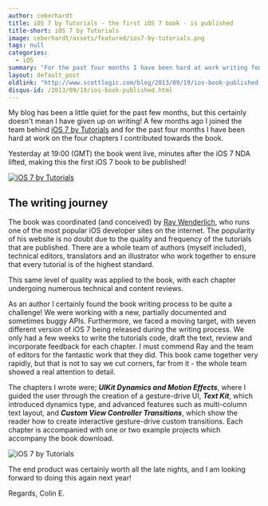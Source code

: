 ```yaml
---
author: ceberhardt
title: iOS 7 by Tutorials - the first iOS 7 book - is published
title-short: iOS 7 by Tutorials
image: ceberhardt/assets/featured/ios7-by-tutorials.png
tags: null
categories:
  - iOS
summary: "For the past four months I have been hard at work writing four chapters for a book, iOS 7 by tutorials. Just yesterday, as the iOS 7 NDA was lifted, the book went on sale."
layout: default_post
oldlink: "http://www.scottlogic.com/blog/2013/09/19/ios-book-published.html"
disqus-id: /2013/09/19/ios-book-published.html
---
```



My blog has been a little quiet for the past few months, but this certainly doesn't mean I have given up on writing! A few months ago I joined the team behind [iOS 7 by Tutorials](http://www.raywenderlich.com/store/ios-7-by-tutorials?source=ceberhardt) and for the past four months I have been hard at work on the four chapters I contributed towards the book.

Yesterday at 19:00 (GMT) the book went live, minutes after the iOS 7 NDA lifted, making this the first iOS 7 book to be published!

<a href="http://www.raywenderlich.com/store/ios-7-by-tutorials?source=ceberhardt"><img src="{{ site.baseurl }}/ceberhardt/assets/ios7-by-tutorials.png" alt="iOS 7 by Tutorials"/></a>

## The writing journey

The book was coordinated (and conceived) by [Ray Wenderlich](http://www.raywenderlich.com/), who runs one of the most popular iOS developer sites on the internet. The popularity of his website is no doubt due to the quality and frequency of the tutorials that are published. There are a whole team of authors (myself included), technical editors, translators and an illustrator who work together to ensure that every tutorial is of the highest standard.

This same level of quality was applied to the book, with each chapter undergoing numerous technical and content reviews. 

As an author I certainly found the book writing process to be quite a challenge! We were working with a new, partially documented and sometimes buggy APIs. Furthermore, we faced a moving target, with seven different version of iOS 7 being released during the writing process. We only had a few weeks to write the tutorials code, draft the text, review and incorporate feedback for each chapter. I must commend Ray and the team of editors for the fantastic work that they did. This book came together very rapidly, but that is not to say we cut corners, far from it - the whole team showed a real attention to detail.

The chapters I wrote were; ***UIKit Dynamics and Motion Effects***, where I guided the user through the creation of a gesture-drive UI, ***Text Kit***, which introduced dynamics type, and advanced features such as multi-column text layout, and ***Custom View Controller Transitions***, which show the reader how to create interactive gesture-drive custom transitions. Each chapter is accompanied with one or two example projects which accompany the book download.

<img src="{{ site.baseurl }}/ceberhardt/assets/ios7-by-tutorials-screenshots.png" alt="iOS 7 by Tutorials"/>


The end product was certainly worth all the late nights, and I am looking forward to doing this again next year!

Regards, Colin E.























